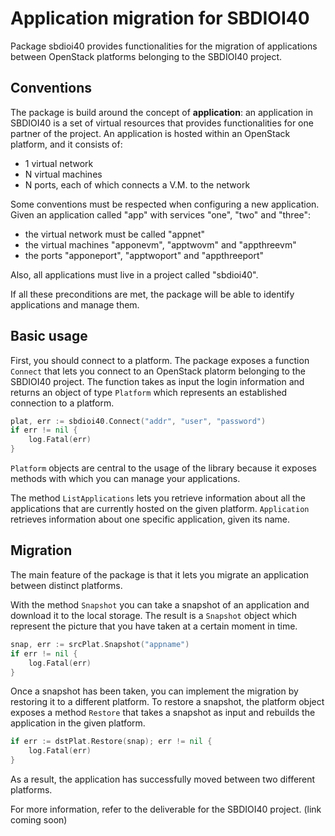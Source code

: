 # Application migration for SBDIOI40

Package sbdioi40 provides functionalities for the migration of applications between
OpenStack platforms belonging to the SBDIOI40 project.

## Conventions

The package is build around the concept of **application**: an application in SBDIOI40 is a set of virtual resources that provides functionalities for one partner of the project. An application is hosted within an OpenStack platform, and it consists of:

- 1 virtual network
- N virtual machines
- N ports, each of which connects a V.M. to the network

Some conventions must be respected when configuring a new application. Given an application called "app" with services "one", "two" and "three":

- the virtual network must be called "appnet"
- the virtual machines "apponevm", "apptwovm" and "appthreevm"
- the ports "apponeport", "apptwoport" and "appthreeport"

Also, all applications must live in a project called "sbdioi40".

If all these preconditions are met, the package will be able to identify applications and manage them.

## Basic usage

First, you should connect to a platform. The package exposes a function `Connect` that lets you connect to an OpenStack platorm belonging to the SBDIOI40 project. The function takes as input the login information and returns an object of type `Platform` which represents an established connection to a platform.

```go
plat, err := sbdioi40.Connect("addr", "user", "password")
if err != nil {
    log.Fatal(err)
}
```

`Platform` objects are central to the usage of the library because it exposes methods with which you can manage your applications.

The method `ListApplications` lets you retrieve information about all the applications that are currently hosted on the given platform. `Application` retrieves information about one specific application, given its name.

## Migration

The main feature of the package is that it lets you migrate an application between distinct platforms.

With the method `Snapshot` you can take a snapshot of an application and download it to the local storage. The result is a `Snapshot` object which represent the picture that you have taken at a certain moment in time.

```go
snap, err := srcPlat.Snapshot("appname")
if err != nil {
    log.Fatal(err)
}
```

Once a snapshot has been taken, you can implement the migration by restoring it to a different platform. To restore a snapshot, the platform object exposes a method `Restore` that takes a snapshot as input and rebuilds the application in the given platform.

```go
if err := dstPlat.Restore(snap); err != nil {
    log.Fatal(err)
}
```

As a result, the application has successfully moved between two different platforms.

For more information, refer to the deliverable for the SBDIOI40 project. (link coming soon)
